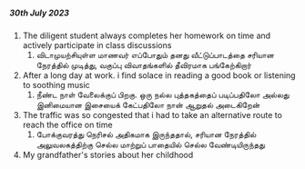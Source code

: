 
##### 30th July 2023

1. The diligent student always completes her homework on time and actively participate in class discussions
	1. விடாமுயற்சியுள்ள மாணவர் எப்போதும் தனது வீட்டுப்பாடத்தை சரியான நேரத்தில் முடித்து, வகுப்பு விவாதங்களில் தீவிரமாக பங்கேற்கிறார்
2. After a long day at work. i find solace in reading a good book or listening to soothing music
	1. நீண்ட நாள் வேலைக்குப் பிறகு. ஒரு நல்ல புத்தகத்தைப் படிப்பதிலோ அல்லது இனிமையான இசையைக் கேட்பதிலோ நான் ஆறுதல் அடைகிறேன்
3. The traffic was so congested that i had to take an alternative route to reach the office on time
	1. போக்குவரத்து நெரிசல் அதிகமாக இருந்ததால், சரியான நேரத்தில் அலுவலகத்திற்கு செல்ல மாற்றுப் பாதையில் செல்ல வேண்டியிருந்தது
4. My grandfather's stories about her childhood